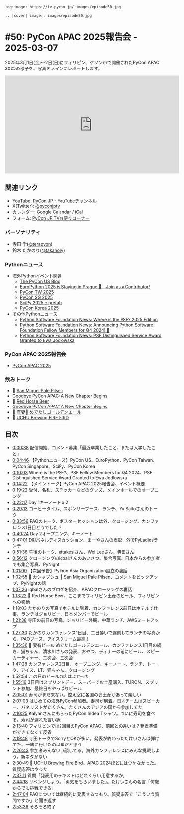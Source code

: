 ```{eval-rst}
:og:image: https://tv.pycon.jp/_images/episode50.jpg

.. |cover| image:: images/episode50.jpg
```
# #50: PyCon APAC 2025報告会 - 2025-03-07

2025年3月1日(金)〜2日(日)にフィリピン、ケソン市で開催されたPyCon APAC 2025の様子を、写真をメインにレポートします。

<iframe width="560" height="315" src="https://www.youtube.com/embed/UhAe8lNiMXA?si=N6T1z1KrCzY6BCdm" title="YouTube video player" frameborder="0" allow="accelerometer; autoplay; clipboard-write; encrypted-media; gyroscope; picture-in-picture; web-share" referrerpolicy="strict-origin-when-cross-origin" allowfullscreen></iframe>

## 関連リンク

* YouTube: [PyCon JP - YouTubeチャンネル](https://www.youtube.com/user/PyConJP)
* X(Twitter): [@pyconjptv](https://twitter.com/pyconjptv)
* カレンダー: [Google Calendar](https://calendar.google.com/calendar/embed?src=tv%40pycon.jp&ctz=Asia%2FTokyo&mode=AGENDA) / [iCal](https://calendar.google.com/calendar/ical/tv%40pycon.jp/public/basic.ics)
* フォーム: [PyCon JP TVお便りコーナー](https://docs.google.com/forms/d/e/1FAIpQLSfvL4cKteAaG_czTXjofR83owyjXekG9GNDGC6-jRZCb_2HRw/viewform)

### パーソナリティ

* 寺田 学([@terapyon](https://twitter.com))
* 鈴木 たかのり([@takanory](https://twitter.com/takanory))

### Pythonニュース

* 海外Pythonイベント関連
  * [The PyCon US Blog](https://pycon.blogspot.com/)
  * [EuroPython 2025 is Staying in Prague 🎉 - Join as a Contributor!](https://blog.europython.eu/europython-2025-is-staying-in-prague-and-were-searching-for-contributors/)
  * [PyCon TW 2025](https://tw.pycon.org/2025/en-us)
  * [PyCon SG 2025](https://pycon.sg/)
  * [SciPy 2025 :: pretalx](https://cfp.scipy.org/scipy2025/cfp)
  * [PyCon Korea 2025](https://2025.pycon.kr/)
* その他Pythonニュース
  * [Python Software Foundation News: Where is the PSF? 2025 Edition](https://pyfound.blogspot.com/2025/02/where-is-psf-2025-edition.html)
  * [Python Software Foundation News: Announcing Python Software Foundation Fellow Members for Q4 2024! 🎉](https://pyfound.blogspot.com/2025/03/announcing-python-software-foundation.html)
  * [Python Software Foundation News: PSF Distinguished Service Award Granted to Ewa Jodlowska](https://pyfound.blogspot.com/2025/03/psf-dsa-ewa-jodlowska.html)

### PyCon APAC 2025報告会

* [PyCon APAC 2025](https://pycon-apac.python.ph/)

### 飲みトーク

* 🍺 [San Miguel Pale Pilsen](https://www.sanmiguelbrewery.com/index.php/san-miguel-pale-pilsen/)
* [Goodbye PyCon APAC: A New Chapter Begins](https://iqbalabdullah.net/posts/2025/03/the-final-pycon-apac/)
* 🍺 [Red Horse Beer](https://www.sanmiguelbrewery.com/index.php/red-horse-beer/)
* [Goodbye PyCon APAC: A New Chapter Begins](https://iqbalabdullah.net/posts/2025/03/the-final-pycon-apac/)
* 🍺 [有妻🍺 めでたしゴールデンエール](https://tsumaribrewing.com/item-detail/1507044)
* 🍺 [UCHU Brewing FIRE BIRD](https://uchubrew.shop-pro.jp/?pid=181060978)

## 目次

* [0:00:38](https://www.youtube.com/watch?v=UhAe8lNiMXA&t=38s) 配信開始、コメント募集「最近卒業したこと、または入学したこと」
* [0:04:46](https://www.youtube.com/watch?v=UhAe8lNiMXA&t=286s) 【Pythonニュース】PyCon US、EuroPython、PyCon Taiwan、PyCon Singapore、SciPy、PyCon Korea
* [0:10:03](https://www.youtube.com/watch?v=UhAe8lNiMXA&t=603s) Where is the PSF?、PSF Fellow Members for Q4 2024、PSF Distinguished Service Award Granted to Ewa Jodlowska
* [0:14:22](https://www.youtube.com/watch?v=UhAe8lNiMXA&t=862s) 【メイントーク】PyCon APAC 2025報告会、イベント概要
* [0:19:22](https://www.youtube.com/watch?v=UhAe8lNiMXA&t=1162s) 受付、名札、ステッカーなどのグッズ、メインホールでのオープニング
* [0:22:17](https://www.youtube.com/watch?v=UhAe8lNiMXA&t=1337s) Day 1キーノート x 2
* [0:29:13](https://www.youtube.com/watch?v=UhAe8lNiMXA&t=1753s) コーヒータイム、スポンサーブース、ランチ、Yu Saitoさんのトーク
* [0:33:56](https://www.youtube.com/watch?v=UhAe8lNiMXA&t=2036s) PAOのトーク、ポスターセッションは外、クロージング、カンファレンス1日目どうでした？
* [0:40:24](https://www.youtube.com/watch?v=UhAe8lNiMXA&t=2424s) Day 2オープニング、キーノート
* [0:47:01](https://www.youtube.com/watch?v=UhAe8lNiMXA&t=2821s) D&Iパネルディスカッション、まーやさんの表彰、外でPyLadiesランチ
* [0:51:36](https://www.youtube.com/watch?v=UhAe8lNiMXA&t=3096s) 午後のトーク、attakesiさん、Wei Leeさん、寺田さん
* [0:56:12](https://www.youtube.com/watch?v=UhAe8lNiMXA&t=3372s) クロージングのiqbalさんのあいさつ、集合写真、日本からの参加者でも集合写真、PyNight
* [1:01:00](https://www.youtube.com/watch?v=UhAe8lNiMXA&t=3660s) 【次回予告】Python Asia Organization設立の裏話
* [1:02:55](https://www.youtube.com/watch?v=UhAe8lNiMXA&t=3775s) 🍻 カシャプシュ 🍺 San Miguel Pale Pilsen、コメントをピックアップ、PyNightの話
* [1:07:26](https://www.youtube.com/watch?v=UhAe8lNiMXA&t=4046s) iqbalさんのブログを紹介、APACクロージングの裏話
* [1:13:22](https://www.youtube.com/watch?v=UhAe8lNiMXA&t=4402s) 🍺 Red Horse Beer、ここまでフィリピン土産のビール、フィリピンへの移動
* [1:18:03](https://www.youtube.com/watch?v=UhAe8lNiMXA&t=4683s) たかのりの写真でホテルに到着、カンファレンス前日はホテルで仕事、ランチはジョリビー、日本メンバーでビール
* [1:21:38](https://www.youtube.com/watch?v=UhAe8lNiMXA&t=4898s) 寺田の前日の写真。ジョリビー外観、中華ランチ、AWSミートアップ
* [1:27:30](https://www.youtube.com/watch?v=UhAe8lNiMXA&t=5250s) たかのりカンファレンス1日目、二日酔いで遅刻してランチの写真から、PAOブース、アイスクリーム最高！
* [1:35:36](https://www.youtube.com/watch?v=UhAe8lNiMXA&t=5736s) 🍺 妻有ビール めでたしゴールデンエール、カンファレンス1日目の続き、猫ちゃん、清水川さんの発表、おやつ、ディナーの前にビール、スピーカーディナー、二次会、三次会
* [1:47:28](https://www.youtube.com/watch?v=UhAe8lNiMXA&t=6448s) カンファレンス2日目、オープニング、キーノート、ランチ、トーク、アイス、LT、猫ちゃん、クロージング
* [1:52:54](https://www.youtube.com/watch?v=UhAe8lNiMXA&t=6774s) この日のビールの店はよかった
* [1:55:16](https://www.youtube.com/watch?v=UhAe8lNiMXA&t=6916s) 3日目はスプリントデー、スーパーでお土産購入、TURON、スプリント参加、最終日もやっぱりビール
* [2:05:01](https://www.youtube.com/watch?v=UhAe8lNiMXA&t=7501s) 寿司がまだ来ない。控え室に各国のお土産があって楽しい
* [2:07:03](https://www.youtube.com/watch?v=UhAe8lNiMXA&t=7623s) はじめての海外PyCon参加者。寿司が到着。日本チームはスピーカー、パネリストがたくさん。たくさんのアジアの国から参加してた
* [2:10:25](https://www.youtube.com/watch?v=UhAe8lNiMXA&t=7825s) KalyanさんにもらったPyCon Indea Tシャツ。ついに寿司を食べる。寿司が遅れた言い訳
* [2:13:40](https://www.youtube.com/watch?v=UhAe8lNiMXA&t=8020s) フィリピンでは2回目のPyCon APAC、前回との違いは？発表準備ができてなくて反省
* [2:19:48](https://www.youtube.com/watch?v=UhAe8lNiMXA&t=8388s) 寺田トークでSorryとOKが多い。発表が終わったたけいさんは弾けてた。一緒に行けたのは楽だと思う
* [2:26:43](https://www.youtube.com/watch?v=UhAe8lNiMXA&t=8803s) 参加者みんないい顔してる。海外カンファレンスにみんな挑戦しよう。新ネタがない
* [2:30:49](https://www.youtube.com/watch?v=UhAe8lNiMXA&t=9049s) 🍺 UCHU Brewing Fire Bird。APAC 2024ほどにはウケなかった。質疑応答はやった
* [2:37:11](https://www.youtube.com/watch?v=UhAe8lNiMXA&t=9431s) 質問「発表用のテキストはどれくらい用意するか」
* [2:44:18](https://www.youtube.com/watch?v=UhAe8lNiMXA&t=9858s) リベンジしよう。「勇気をもらいました」。たけいさんの名言「何歳からでも挑戦できる」
* [2:47:04](https://www.youtube.com/watch?v=UhAe8lNiMXA&t=10024s) PAOについては継続的に発表するつもり。質疑応答で「こういう質問ですか」と聞き返す
* [2:53:36](https://www.youtube.com/watch?v=UhAe8lNiMXA&t=10416s) そろそろ終了
